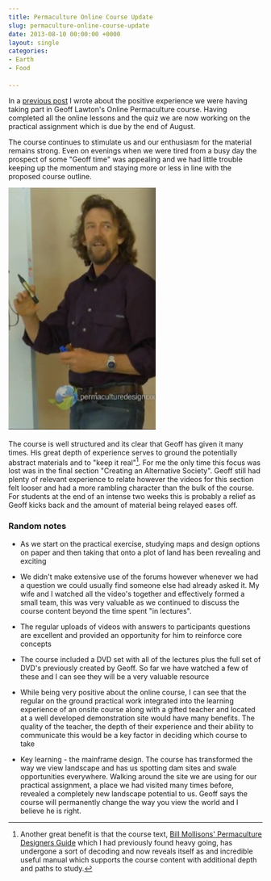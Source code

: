 ```yaml
---
title: Permaculture Online Course Update
slug: permaculture-online-course-update
date: 2013-08-10 00:00:00 +0000
layout: single
categories: 
- Earth
- Food

---
```

In a [previous post][williampickup] I wrote about the positive experience we were having taking part in Geoff Lawton's Online Permaculture course. Having completed all the online lessons and the quiz we are now working on the practical assignment which is due by the end of August.

The course continues to stimulate us and our enthusiasm for the material remains strong. Even on evenings when we were tired from a busy day the prospect of some "Geoff time" was appealing and we had little trouble keeping up the momentum and staying more or less in line with the proposed course outline.

![](/assets/images/2014/02/Screen.png)

The course is well structured and its clear that Geoff has given it many times. His great depth of experience serves to ground the potentially abstract materials and to "keep it real"[^1]. For me the only time this focus was lost was in the final section "Creating an Alternative Society". Geoff still had plenty of relevant experience to relate however the videos for this section felt looser and had a more rambling character than the bulk of the course. For students at the end of an intense two weeks this is probably a relief as Geoff kicks back and the amount of material being relayed eases off.

### Random notes

  - As we start on the practical exercise, studying maps and design options on paper and then taking that onto a plot of land has been revealing and exciting

  - We didn't make extensive use of the forums however whenever we had a question we could usually find someone else had already asked it. My wife and I watched all the video's together and effectively formed a small team, this was very valuable as we continued to discuss the course content beyond the time spent "in lectures".

  - The regular uploads of videos with answers to participants questions are excellent and provided an opportunity for him to reinforce core concepts

  - The course included a DVD set with all of the lectures plus the full set of DVD's previously created by Geoff. So far we have watched a few of these and I can see they will be a very valuable resource

  - While being very positive about the online course, I can see that the regular on the ground practical work integrated into the learning experience of an onsite course along with a gifted teacher and located at a well developed demonstration site would have many benefits. The quality of the teacher, the depth of their experience and their ability to communicate this would be a key factor in deciding which course to take

  - Key learning - the mainframe design. The course has transformed the way we view landscape and has us spotting dam sites and swale opportunities everywhere. Walking around the site we are using for our practical assignment, a place we had visited many times before, revealed a completely new landscape potential to us. Geoff says the course will permanently change the way you view the world and I believe he is right.

[^1]:	Another great benefit is that the course text, [Bill Mollisons' Permaculture Designers Guide][tagari]  which I had previously found heavy going, has undergone a sort of decoding and now reveals itself as and incredible useful manual which supports the course content with additional depth and paths to study. 

[tagari]: http://www.tagari.com/home
[williampickup]: http://www.williampickup.org/permaculture-and-online-learning
